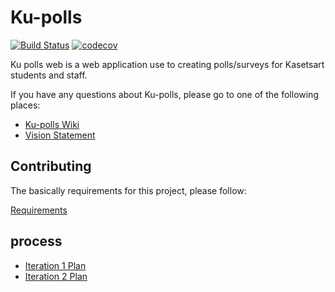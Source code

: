 # Ku-polls

[![Build Status](https://travis-ci.com/ZEZAY/ku-polls.svg?branch=master)](https://travis-ci.com/ZEZAY/ku-polls)
[![codecov](https://codecov.io/gh/ZEZAY/ku-polls/branch/master/graph/badge.svg)](https://codecov.io/gh/ZEZAY/ku-polls)

Ku polls web is a web application use to creating polls/surveys for Kasetsart students and staff.

If you have any questions about Ku-polls, 
please go to one of the following places:

* [Ku-polls Wiki](https://github.com/ZEZAY/ku-polls/wiki)
* [Vision Statement](https://github.com/ZEZAY/ku-polls/wiki/Vision-Statement)

## Contributing

The basically requirements for this project, please follow:

[Requirements](https://github.com/ZEZAY/ku-polls/wiki/Requirements)

## process

* [Iteration 1 Plan](https://github.com/ZEZAY/ku-polls/wiki/Iteration-1-Plan)
* [Iteration 2 Plan](https://github.com/ZEZAY/ku-polls/wiki/Iteration-2-Plan)
